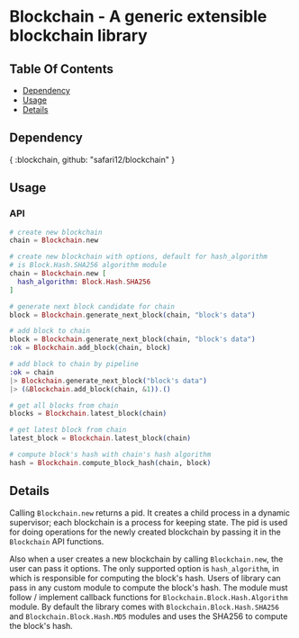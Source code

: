 # Blockchain - A generic extensible blockchain library

## Table Of Contents

<!-- BEGIN generated TOC -->
* [Dependency](#dependency)
* [Usage](#usage)
* [Details](#details)
<!-- END generated TOC -->

## Dependency

{ :blockchain, github: "safari12/blockchain" }

## Usage

### API

```elixir
# create new blockchain
chain = Blockchain.new

# create new blockchain with options, default for hash_algorithm
# is Block.Hash.SHA256 algorithm module
chain = Blockchain.new [
  hash_algorithm: Block.Hash.SHA256
]

# generate next block candidate for chain
block = Blockchain.generate_next_block(chain, "block's data")

# add block to chain
block = Blockchain.generate_next_block(chain, "block's data")
:ok = Blockchain.add_block(chain, block)

# add block to chain by pipeline
:ok = chain
|> Blockchain.generate_next_block("block's data")
|> (&Blockchain.add_block(chain, &1)).()

# get all blocks from chain
blocks = Blockchain.latest_block(chain)

# get latest block from chain
latest_block = Blockchain.latest_block(chain)

# compute block's hash with chain's hash algorithm
hash = Blockchain.compute_block_hash(chain, block)
```

## Details

Calling `Blockchain.new` returns a pid. It creates a child process
in a dynamic supervisor; each blockchain is a process for keeping state. The pid is used
for doing operations for the newly created blockchain by passing it in the `Blockchain` API functions.

Also when a user creates a new blockchain by calling `Blockchain.new`, the user can
pass it options. The only supported option is `hash_algorithm`, in which is
responsible for computing the block's hash. Users of library can pass in any
custom module to compute the block's hash. The module must follow / implement
callback functions for `Blockchain.Block.Hash.Algorithm` module. By default the
library comes with `Blockchain.Block.Hash.SHA256` and `Blockchain.Block.Hash.MD5`
modules and uses the SHA256 to compute the block's hash.
